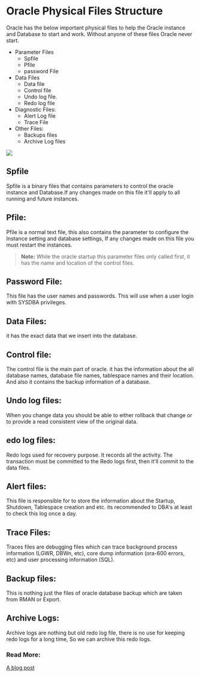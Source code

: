 # Oracle Physical Files Structure

Oracle has the below important physical files to help the Oracle instance and Database to start and work. Without anyone of these files Oracle never start.

* Parameter Files
  * Spfile
  * Pfile
  * password File
* Data Files
  * Data file
  * Control file
  * Undo log file.
  * Redo log file
* Diagnostic Files:
  * Alert Log file
  * Trace File
* Other Files:
  * Backups files
  * Archive Log files

![](https://github.com/SqlAdmin/Oracle_CheatSheet/blob/master/Images/Oracle%20physical%20files.png)

## Spfile
Spfile is a binary files that contains parameters to control the oracle instance and Database.If any changes made on this file it'll apply to all running and future instances.

## Pfile:
Pfile is a normal text file, this also contains the parameter to configure the Instance setting and database settings, If any changes made on this file you must restart the instances.

> **Note:** While the oracle startup this parameter files only called first, it has the name and location of the control files.

## Password File:
This file has the user names and passwords. This will use when a user login with SYSDBA privileges. 

## Data Files:
it has the exact data that we insert into the database. 

## Control file: 
The control file is the main part of oracle. it has the information about the all database names, database file names, tablespace names and their location. And also it contains the backup information of a database.

## Undo log files: 
When you change data you should be able to either rollback that change or to provide a read consistent view of the original data.

## edo log files:
Redo logs used for recovery purpose. It records all the activity. The transaction must be committed to the Redo logs first, then it'll commit to the data files.

## Alert files:
This file is responsible for to store the information about the Startup, Shutdown, Tablespace creation and etc. its recommended to DBA's at least to check this log once a day.

## Trace Files:
Traces files are debugging files which can trace background process information (LGWR, DBWn, etc), core dump information (ora-600 errors, etc) and user processing information (SQL).

## Backup files:
This is nothing just the files of oracle database backup which are taken from RMAN or Export. 

## Archive Logs:
Archive logs are nothing but old redo log file, there is no use for keeping redo logs for a long time, So we can archive this redo logs. 

### Read More:

[A blog post](http://www.datadisk.co.uk/html_docs/oracle/structure.htm)